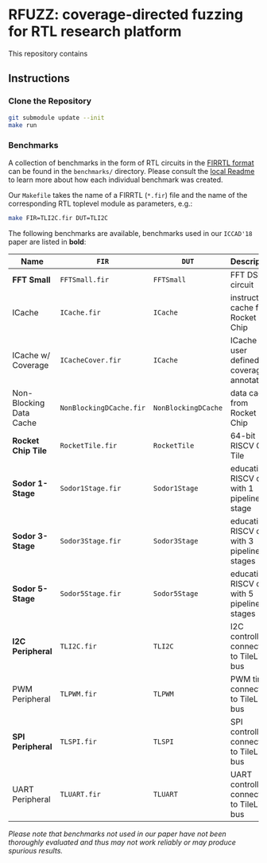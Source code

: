 # RFUZZ: coverage-directed fuzzing for RTL research platform

This repository contains 

## Instructions

### Clone the Repository

```.sh
git submodule update --init
make run
```

### Benchmarks

A collection of benchmarks in the form of
RTL circuits in the [FIRRTL format](https://bar.eecs.berkeley.edu/projects/firrtl.html)
can be found in the `benchmarks/` directory.
Please consult the [local Readme](benchmarks/Readme.md) to learn more about
how each individual benchmark was created.

Our `Makefile` takes the name of a FIRRTL (`*.fir`) file and the name
of the corresponding RTL toplevel module as parameters, e.g.:
```.sh
make FIR=TLI2C.fir DUT=TLI2C
```

The following benchmarks are available, benchmarks used in our `ICCAD'18` paper
are listed in **bold**:

| Name                    | `FIR`                   | `DUT`               | Description                                   | Source                                                         |
|-------------------------|-------------------------|---------------------|-----------------------------------------------|----------------------------------------------------------------|
| **FFT Small**           | `FFTSmall.fir`          | `FFTSmall`          | FFT DSP circuit                               | [fft](https://github.com/ucb-art/fft)                          |
| ICache                  | `ICache.fir`            | `ICache`            | instruction cache from Rocket Chip            | [rocket-chip](https://github.com/freechipsproject/rocket-chip) |
| ICache w/ Coverage      | `ICacheCover.fir`       | `ICache`            | ICache w/ user defined coverage annotations   | [rocket-chip](https://github.com/freechipsproject/rocket-chip) |
| Non-Blocking Data Cache | `NonBlockingDCache.fir` | `NonBlockingDCache` | data cache from Rocket Chip                   | [rocket-chip](https://github.com/freechipsproject/rocket-chip) |
| **Rocket Chip Tile**    | `RocketTile.fir`        | `RocketTile`        | 64-bit RISCV CPU Tile                         | [rocket-chip](https://github.com/freechipsproject/rocket-chip) |
| **Sodor 1-Stage**       | `Sodor1Stage.fir`       | `Sodor1Stage`       | educational RISCV core with 1 pipeline stage  | [riscv-sodor](https://github.com/ucb-bar/riscv-sodor)          |
| **Sodor 3-Stage**       | `Sodor3Stage.fir`       | `Sodor3Stage`       | educational RISCV core with 3 pipeline stages | [riscv-sodor](https://github.com/ucb-bar/riscv-sodor)          |
| **Sodor 5-Stage**       | `Sodor5Stage.fir`       | `Sodor5Stage`       | educational RISCV core with 5 pipeline stages | [riscv-sodor](https://github.com/ucb-bar/riscv-sodor)          |
| **I2C Peripheral**      | `TLI2C.fir`             | `TLI2C`             | I2C controller connected to TileLink bus      | [sifive-blocks](https://github.com/sifive/sifive-blocks)       |
| PWM Peripheral          | `TLPWM.fir`             | `TLPWM`             | PWM timer connected to TileLink bus           | [sifive-blocks](https://github.com/sifive/sifive-blocks)       |
| **SPI Peripheral**      | `TLSPI.fir`             | `TLSPI`             | SPI controller connected to TileLink bus      | [sifive-blocks](https://github.com/sifive/sifive-blocks)       |
| UART Peripheral         | `TLUART.fir`            | `TLUART`            | UART controller connected to TileLink bus     | [sifive-blocks](https://github.com/sifive/sifive-blocks)       |

_Please note that benchmarks not used in our paper have not been thoroughly
evaluated and thus may not work reliably or may produce spurious results._

